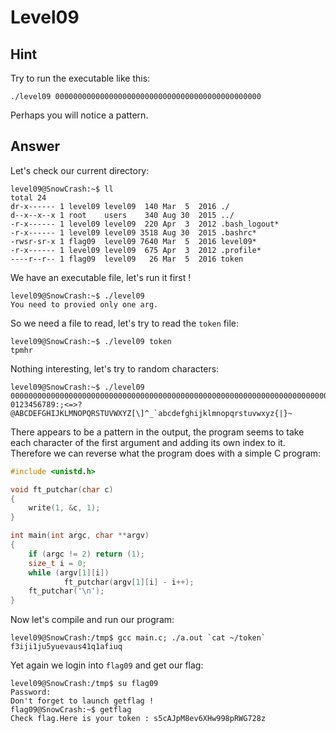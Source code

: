 # Level09

## Hint

Try to run the executable like this:
```
./level09 0000000000000000000000000000000000000000000000
```
Perhaps you will notice a pattern.

## Answer

Let's check our current directory:
```
level09@SnowCrash:~$ ll
total 24
dr-x------ 1 level09 level09  140 Mar  5  2016 ./
d--x--x--x 1 root    users    340 Aug 30  2015 ../
-r-x------ 1 level09 level09  220 Apr  3  2012 .bash_logout*
-r-x------ 1 level09 level09 3518 Aug 30  2015 .bashrc*
-rwsr-sr-x 1 flag09  level09 7640 Mar  5  2016 level09*
-r-x------ 1 level09 level09  675 Apr  3  2012 .profile*
----r--r-- 1 flag09  level09   26 Mar  5  2016 token
```

We have an executable file, let's run it first !
```
level09@SnowCrash:~$ ./level09
You need to provied only one arg.
```

So we need a file to read, let's try to read the `token` file:
```
level09@SnowCrash:~$ ./level09 token
tpmhr
```

Nothing interesting, let's try to random characters:
```
level09@SnowCrash:~$ ./level09 0000000000000000000000000000000000000000000000000000000000000000000000000000000
0123456789:;<=>?@ABCDEFGHIJKLMNOPQRSTUVWXYZ[\]^_`abcdefghijklmnopqrstuvwxyz{|}~
```

There appears to be a pattern in the output, the program seems to take each character of the first argument and adding its own index to it. Therefore we can reverse what the program does with a simple C program:
```C
#include <unistd.h>

void ft_putchar(char c)
{
	write(1, &c, 1);
}

int main(int argc, char **argv)
{
	if (argc != 2) return (1);
	size_t i = 0;
	while (argv[1][i])
    		ft_putchar(argv[1][i] - i++);
	ft_putchar('\n');
}
```

Now let's compile and run our program:
``` 
level09@SnowCrash:/tmp$ gcc main.c; ./a.out `cat ~/token`
f3iji1ju5yuevaus41q1afiuq
```

Yet again we login into `flag09` and get our flag:
``` 
level09@SnowCrash:/tmp$ su flag09
Password:
Don't forget to launch getflag !
flag09@SnowCrash:~$ getflag
Check flag.Here is your token : s5cAJpM8ev6XHw998pRWG728z
```
